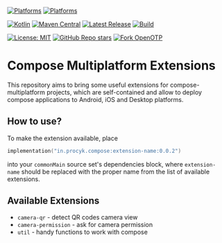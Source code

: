 [![Platforms](https://img.shields.io/badge/mobile-Android%20%7C%20iOS-blue)](https://github.com/avan1235/compose-extensions/releases)
[![Platforms](https://img.shields.io/badge/desktop-Windows%20%7C%20macOS%20%7C%20Linux-blue)](https://github.com/avan1235/compose-extensions/releases)

[![Kotlin](https://img.shields.io/badge/kotlin-1.9.10-green.svg?logo=kotlin)](http://kotlinlang.org)
[![Maven Central](https://img.shields.io/maven-central/v/in.procyk.compose/camera-qr?label=Maven%20Central&color=green)](https://central.sonatype.com/namespace/in.procyk.compose)
[![Latest Release](https://img.shields.io/github/v/release/avan1235/compose-extensions?label=Release&color=green)](https://github.com/avan1235/compose-extensions/releases)
[![Build](https://img.shields.io/github/actions/workflow/status/avan1235/compose-extensions/release.yml?label=Build&color=green)](https://github.com/avan1235/compose-extensions/actions/workflows/release.yml)

[![License: MIT](https://img.shields.io/badge/License-MIT-red.svg)](./LICENSE.md)
[![GitHub Repo stars](https://img.shields.io/github/stars/avan1235/compose-extensions?style=social)](https://github.com/avan1235/compose-extensions/stargazers)
[![Fork OpenOTP](https://img.shields.io/github/forks/avan1235/compose-extensions?logo=github&style=social)](https://github.com/avan1235/compose-extensions/fork)

# Compose Multiplatform Extensions

This repository aims to bring some useful extensions for compose-multiplatform projects, which
are self-contained and allow to deploy compose applications to Android, iOS and Desktop platforms.

## How to use?

To make the extension available, place 

```kotlin
implementation("in.procyk.compose:extension-name:0.0.2")
```

into your `commonMain` source set's dependencies block, where `extension-name` should be replaced with the
proper name from the list of available extensions.

## Available Extensions

- `camera-qr` - detect QR codes camera view
- `camera-permission` - ask for camera permission
- `util` - handy functions to work with compose
